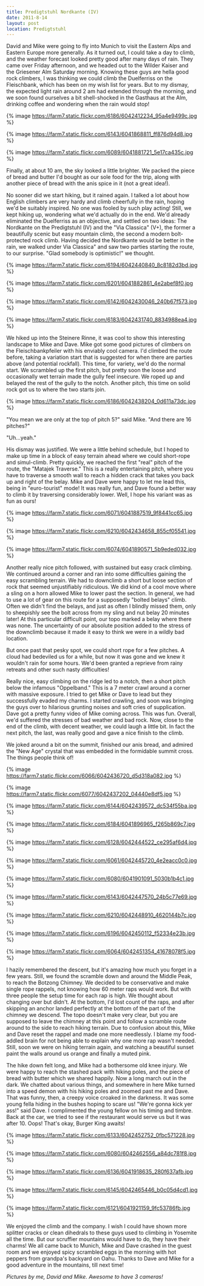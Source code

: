 ```yaml
---
title: Predigtstuhl Nordkante (IV)
date: 2011-8-14
layout: post
location: Predigtstuhl
---
```


David and Mike were going to fly into Munich to visit the Eastern Alps
and Eastern Europe more generally. As it turned out, I could take a day
to climb, and the weather forecast looked pretty good after many days of
rain. They came over Friday afternoon, and we headed out to the Wilder
Kaiser and the Griesener Alm Saturday morning. Knowing these guys are hella
good rock climbers, I was thinking we could climb the Duelferriss on the
Fleischbank, which has been on my wish list for years. But to my dismay,
the expected light rain around 2 am had extended through the morning, and
we soon found ourselves a bit shell-shocked in the Gasthaus at the Alm,
drinking coffee and wondering when the rain would stop!
  
  
{% image https://farm7.static.flickr.com/6186/6042412234_95a4e9499c.jpg %}
  
{% image https://farm7.static.flickr.com/6143/6041868811_ff876d94d8.jpg %}
  
{% image https://farm7.static.flickr.com/6089/6041881721_5e17ca435c.jpg %}
  
Finally, at about 10 am, the sky looked a little brighter. We packed the
piece of bread and butter I'd bought as our sole food for the trip, along
with another piece of bread with the anis spice in it (not a great idea!).
  
  
No sooner did we start hiking, but it rained again. I talked a lot about
how English climbers are very hardy and climb cheerfully in the rain, hoping
we'd be suitably inspired. No one was fooled by such play acting! Still,
we kept hiking up, wondering what we'd actually do in the end. We'd already
eliminated the Duelferriss as an objective, and settled on two ideas: The
Nordkante on the Predigtstuhl (IV) and the "Via Classica" (V+), the former
a beautifully scenic but easy mountain climb, the second a modern bolt-protected
rock climb. Having decided the Nordkante would be better in the rain, we
walked under Via Classica" and saw two parties starting the route, to our
surprise. "Glad somebody is optimistic!" we thought.
  
  
{% image https://farm7.static.flickr.com/6194/6042440840_8c8182d3bd.jpg %}
  
{% image https://farm7.static.flickr.com/6201/6041882861_4e2abef8f0.jpg %}
  
{% image https://farm7.static.flickr.com/6142/6042430046_240b67f573.jpg %}
  
{% image https://farm7.static.flickr.com/6183/6042431740_8834988ea4.jpg %}
  
  
We hiked up into the Steinere Rinne, it was cool to show this interesting
landscape to Mike and Dave. Mike got some good pictures of climbers on
the Fleischbankpfeiler with his enviably cool camera. I'd climbed the route
before, taking a variation start that is suggested for when there are parties
above (and potential rockfall). This time, for variety, we'd do the normal
start. We scrambled up the first pitch, but pretty soon the loose and occasionally
wet terrain made the gully feel insecure. We roped up and belayed the rest
of the gully to the notch. Another pitch, this time on solid rock got us
to where the two starts join.
  
  
{% image https://farm7.static.flickr.com/6186/6042438204_0d611a73dc.jpg %}
  
  
"You mean we are only at the top of pitch 5?" said Mike. "And there are
16 pitches?"
  
  
"Uh...yeah."
  
  
His dismay was justified. We were a little behind schedule, but I hoped
to make up time in a block of easy terrain ahead where we could short-rope
and simul-climb. Pretty quickly, we reached the first "real" pitch of the
route, the "Matajek Traverse." This is a really entertaining pitch, where
you have to traverse a smooth wall to reach a hidden crack that takes you
back up and right of the belay. Mike and Dave were happy to let me lead
this, being in "euro-tourist" mode! It was really fun, and Dave found a
better way to climb it by traversing considerably lower. Well, I hope his
variant was as fun as ours!
  
  
{% image https://farm7.static.flickr.com/6071/6041887519_9f8441cc65.jpg %}
  
{% image https://farm7.static.flickr.com/6210/6042434658_855cf05541.jpg %}
  
{% image https://farm7.static.flickr.com/6074/6041890571_5b9eded032.jpg %}
  
  
Another really nice pitch followed, with sustained but easy crack climbing.
We continued around a corner and ran into some difficulties gaining the
easy scrambling terrain. We had to downclimb a short but loose section
of rock that seemed unjustifiably ridiculous. We did kind of a cool move
where a sling on a horn allowed Mike to lower past the section. In general,
we had to use a lot of gear on this route for a supposedly "bolted belays"
climb. Often we didn't find the belays, and just as often I blindly missed
them, only to sheepishly see the bolt across from my sling and nut belay
20 minutes later! At this particular difficult point, our topo marked a
belay where there was none. The uncertainty of our absolute position added
to the stress of the downclimb because it made it easy to think we were
in a wildly bad location.
  
  
But once past that pesky spot, we could short rope for a few pitches.
A cloud had bedeviled us for a while, but now it was gone and we knew it
wouldn't rain for some hours. We'd been granted a reprieve from rainy retreats
and other such nasty difficulties!
  
  
Really nice, easy climbing on the ridge led to a notch, then a short pitch
below the infamous "Oppelband." This is a 7 meter crawl around a corner
with massive exposure. I tried to get Mike or Dave to lead but they successfully
evaded my charms. I started crawling, and soon was bringing the guys over
to hilarious grunting noises and soft cries of supplication. Dave got a
pretty funny video of Mike coming across. This was fun. Overall, we'd suffered
the stresses of bad weather and bad rock. Now, close to the end of the
climb, with decent weather, we could laugh a little bit. In fact the next
pitch, the last, was really good and gave a nice finish to the climb.
  
  
We joked around a bit on the summit, finished our anis bread, and admired
the "New Age" crystal that was embedded in the formidable summit cross.
The things people think of!
  
  
{% image https://farm7.static.flickr.com/6066/6042436720_d5d318a082.jpg %}
  
{% image https://farm7.static.flickr.com/6077/6042437202_04440e8df5.jpg %}
  
  
{% image https://farm7.static.flickr.com/6144/6042439572_dc534f55ba.jpg %}
  
  
{% image https://farm7.static.flickr.com/6184/6041896965_f265b869c7.jpg %}
  
{% image https://farm7.static.flickr.com/6128/6042444522_ce295af6d4.jpg %}
  
{% image https://farm7.static.flickr.com/6061/6042445720_4e2eacc0c0.jpg %}
  
{% image https://farm7.static.flickr.com/6080/6041901091_5030b1b4c1.jpg %}
  
{% image https://farm7.static.flickr.com/6143/6042447570_24b5c77e69.jpg %}
  
{% image https://farm7.static.flickr.com/6210/6042448910_4620144b7c.jpg %}
  
{% image https://farm7.static.flickr.com/6196/6042450112_f52334e23b.jpg %}
  
{% image https://farm7.static.flickr.com/6064/6042451354_41678078f5.jpg %}
  
  
I hazily remembered the descent, but it's amazing how much you forget
in a few years. Still, we found the scramble down and around the Middle
Peak, to reach the Botzong Chimney. We decided to be conservative and make
single rope rappels, not knowing how 60 meter raps would work. But with
three people the setup time for each rap is high. We thought about changing
over but didn't. At the bottom, I'd lost count of the raps, and after skipping
an anchor landed perfectly at the bottom of the part of the chimney we
descend. The topo doesn't make very clear, but you are supposed to leave
the chimney at this point and follow a scramble route around to the side
to reach hiking terrain. Due to confusion about this, Mike and Dave reset
the rappel and made one more needlessly. I blame my food-addled brain for
not being able to explain why one more rap wasn't needed. Still, soon we
were on hiking terrain again, and watching a beautiful sunset paint the
walls around us orange and finally a muted pink.
  
  
The hike down felt long, and Mike had a bothersome old knee injury. We
were happy to reach the stashed pack with hiking poles, and the piece of
bread with butter which we shared happily. Now a long march out in the
dark. We chatted about various things, and somewhere in here Mike turned
into a speed demon with his hiking poles and zoomed past me and Dave. That
was funny, then, a creepy voice croaked in the darkness. It was some young
fella hiding in the bushes hoping to scare us! "We're gonna kick yer ass!"
said Dave. I complimented the young fellow on his timing and timbre. Back
at the car, we tried to see if the restaurant would serve us but it was
after 10\. Oops! That's okay, Burger King awaits!
  
  
{% image https://farm7.static.flickr.com/6133/6042452752_0fbc571228.jpg %}
  
{% image https://farm7.static.flickr.com/6080/6042462556_a84dc781f8.jpg %}
  
{% image https://farm7.static.flickr.com/6136/6041918635_280f637afb.jpg %}
  
{% image https://farm7.static.flickr.com/6145/6042465446_b0c05d4cd1.jpg %}
  
{% image https://farm7.static.flickr.com/6121/6041921159_9fc53786fb.jpg %}
  
  
We enjoyed the climb and the company. I wish I could have shown more splitter
cracks or clean dihedrals to these guys used to climbing in Yosemite all
the time. But our scruffier mountains would have to do, they have their
charms! We all came back to Munich, Mike and Dave crashed in the guest
room and we enjoyed spicy scrambled eggs in the morning with hot peppers
from grandpa's backyard on Oahu. Thanks to Dave and Mike for a good adventure
in the mountains, till next time!
  
  
_Pictures by me, David and Mike. Awesome to have 3 cameras!_
